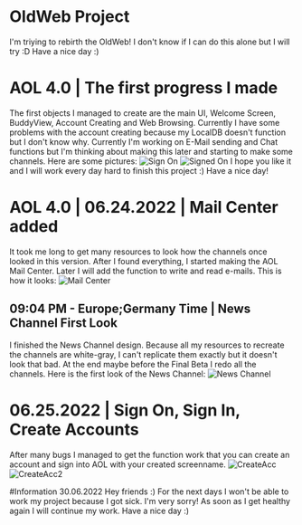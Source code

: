 # OldWeb Project
I'm triying to rebirth the OldWeb!
I don't know if I can do this alone but I will try :D
Have a nice day :)

# AOL 4.0 | The first progress I made
The first objects I managed to create are the main UI, Welcome Screen, BuddyView, Account Creating and Web Browsing. Currently I have some problems with the account creating because my LocalDB doesn't function but I don't know why. Currently I'm working on E-Mail sending and Chat functions but I'm thinking about making this later and starting to make some channels. Here are some pictures: 
![Sign On](https://i.imgur.com/K9RjFtt.png)
![Signed On](https://i.imgur.com/nkkQS3q.png)
I hope you like it and I will work every day hard to finish this project :) Have a nice day!

# AOL 4.0 | 06.24.2022 | Mail Center added
It took me long to get many resources to look how the channels once looked in this version. After I found everything, I started making the AOL Mail Center. Later I will add the function to write and read e-mails. This is how it looks:
![Mail Center](https://i.imgur.com/p8RhZgZ.png)

## 09:04 PM - Europe;Germany Time | News Channel First Look

I finished the News Channel design. Because all my resources to recreate the channels are white-gray, I can't replicate them exactly but it doesn't look that bad. At the end maybe before the Final Beta I redo all the channels. Here is the first look of the News Channel: 
![News Channel](https://i.imgur.com/pt3OznK.png)

# 06.25.2022 | Sign On, Sign In, Create Accounts
After many bugs I managed to get the function work that you can create an account and sign into AOL with your created screenname. 
![CreateAcc](https://i.imgur.com/i3Su491.png)
![CreateAcc2](https://i.imgur.com/6eNZk51.png)

#Information 30.06.2022
Hey friends :) For the next days I won't be able to work my project because I got sick. I'm very sorry! As soon as I get healthy again I will continue my work. Have a nice day :)
